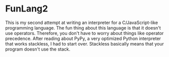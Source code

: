 # FunLang2
This is my second attempt at writing an interpreter for a C/JavaScript-like programming language. The fun thing about this language is that it doesn't use operators. Therefore, you don't have to worry about things like operator precedence. 
After reading about PyPy, a very optimized Python interpreter that works stackless, I had to start over. Stackless basically means that your program doesn't use the stack.  



